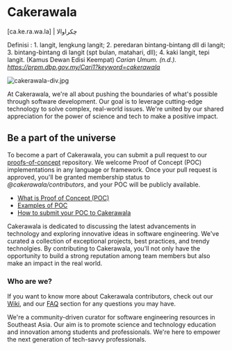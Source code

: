 # Cakerawala

[ca.ke.ra.wa.la] | چکراوالا

Definisi : 1. langit, lengkung langit; 2. peredaran bintang-bintang dll di langit; 3. bintang-bintang di langit (spt bulan, matahari, dll); 4. kaki langit, tepi langit. (Kamus Dewan Edisi Keempat)
*Carian Umum. (n.d.). https://prpm.dbp.gov.my/Cari1?keyword=cakerawala*

![cakerawala-div.jpg](https://i.postimg.cc/6psvf6pp/cakerawala-div.jpg)

At Cakerawala, we're all about pushing the boundaries of what's possible through software development. Our goal is to leverage cutting-edge technology to solve complex, real-world issues. We're united by our shared appreciation for the power of science and tech to make a positive impact.

## Be a part of the universe

To become a part of Cakerawala, you can submit a pull request to our [proofs-of-concept](https://github.com/cakerawala/proofs-of-concept) repository. We welcome Proof of Concept (POC) implementations in any language or framework. Once your pull request is approved, you'll be granted membership status to *@cakerawala/contributors*, and your POC will be publicly available.

- [What is Proof of Concept (POC)](https://github.com/cakerawala/proofs-of-concept)
- [Examples of POC](https://github.com/cakerawala/proofs-of-concept)
- [How to submit your POC to Cakerawala](https://github.com/cakerawala/proofs-of-concept/blob/main/README.md)

Cakerawala is dedicated to discussing the latest advancements in technology and exploring innovative ideas in software engineering. We've curated a collection of exceptional projects, best practices, and trendy technolgies. By contributing to Cakerawala, you'll not only have the opportunity to build a strong reputation among team members but also make an impact in the real world.

### Who are we?

If you want to know more about Cakerawala contributors, check out our [Wiki](https://github.com/cakerawala/.github/wiki), and our [FAQ](https://github.com/cakerawala/.github/wiki/FAQs) section for any questions you may have.

We're a community-driven curator for software engineering resources in Southeast Asia. Our aim is to promote science and technology education and innovation among students and professionals. We're here to empower the next generation of tech-savvy professionals.
